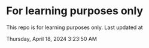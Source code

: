 # For learning purposes only
This repo is for learning purposes only.
Last updated at

Thursday, April 18, 2024 3:23:50 AM

